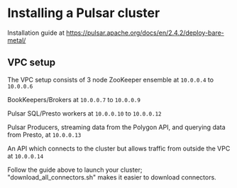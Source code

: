 Installing a Pulsar cluster
=======

Installation guide at https://pulsar.apache.org/docs/en/2.4.2/deploy-bare-metal/

VPC setup
----
The VPC setup consists of 3 node ZooKeeper ensemble at `10.0.0.4` to `10.0.0.6`

BookKeepers/Brokers at `10.0.0.7` to `10.0.0.9`

Pulsar SQL/Presto workers at `10.0.0.10` to `10.0.0.12`

Pulsar Producers, streaming data from the Polygon API, and querying data from
Presto, at `10.0.0.13`

An API which connects to the cluster but allows traffic from outside the VPC at `10.0.0.14`

Follow the guide above to launch your cluster; "download_all_connectors.sh" makes
it easier to download connectors.
